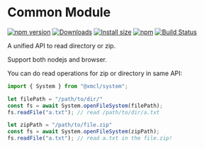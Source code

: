 # Common Module

[![npm version](https://img.shields.io/npm/v/@xmcl/system.svg)](https://www.npmjs.com/package/@xmcl/system)
[![Downloads](https://img.shields.io/npm/dm/@xmcl/system.svg)](https://npmjs.com/@xmcl/system)
[![Install size](https://packagephobia.now.sh/badge?p=@xmcl/system)](https://packagephobia.now.sh/result?p=@xmcl/system)
[![npm](https://img.shields.io/npm/l/@xmcl/minecraft-launcher-core.svg)](https://github.com/voxelum/minecraft-launcher-core-node/blob/master/LICENSE)
[![Build Status](https://github.com/voxelum/minecraft-launcher-core-node/workflows/Build/badge.svg)](https://github.com/Voxelum/minecraft-launcher-core-node/actions?query=workflow%3ABuild)

A unified API to read directory or zip.

Support both nodejs and browser.

You can do read operations for zip or directory in same API:

```ts
import { System } from "@xmcl/system";

let filePath = "/path/to/dir/"
const fs = await System.openFileSystem(filePath);
fs.readFile("a.txt"); // read /path/to/dir/a.txt

let zipPath = "/path/to/file.zip"
const fs = await System.openFileSystem(zipPath);
fs.readFile("a.txt"); // read a.txt in the file.zip!
```


